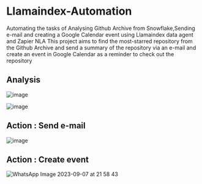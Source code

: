 # Llamaindex-Automation
Automating the tasks of Analysing Github Archive from Snowflake,Sending e-mail and creating a Google Calendar event using Llamaindex data agent and Zapier NLA
This project aims to find the most-starred repository from the Github Archive and send a summary of the repository via an e-mail and create an event in Google Calendar as a reminder to check out the repository

## Analysis
![image](https://github.com/redknight648/Llamaindex-Automation/assets/97392797/b4c5d294-fe4f-4ccf-ac76-6e7bc85aa07a)

![image](https://github.com/redknight648/Llamaindex-Automation/assets/97392797/c0e0c68a-4b71-4e8e-8d21-8f97cae3b4f6)

## Action : Send e-mail
![image](https://github.com/redknight648/Llamaindex-Automation/assets/97392797/144d1cc1-3465-4d89-932b-7fcc14b1677c)

## Action : Create event
![WhatsApp Image 2023-09-07 at 21 58 43](https://github.com/redknight648/Llamaindex-Automation/assets/97392797/cdd027e8-dd2c-40fe-ab1a-e758c3ea04d2)

